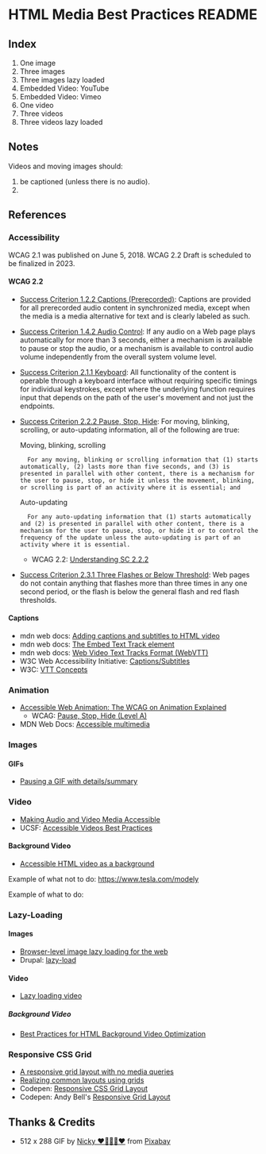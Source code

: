 # HTML Media Best Practices README

## Index

1. One image
2. Three images
3. Three images lazy loaded
4. Embedded Video: YouTube
5. Embedded Video: Vimeo
6. One video
7. Three videos
8. Three videos lazy loaded

## Notes

Videos and moving images should:

1. be captioned (unless there is no audio).
2. 

## References

### Accessibility

WCAG 2.1 was published on June 5, 2018.  WCAG 2.2 Draft is scheduled to be finalized in 2023.

#### WCAG 2.2

- [Success Criterion 1.2.2 Captions (Prerecorded)](https://www.w3.org/TR/WCAG22/#captions-prerecorded): Captions are provided for all prerecorded audio content in synchronized media, except when the media is a media alternative for text and is clearly labeled as such. 
- [Success Criterion 1.4.2 Audio Control](https://www.w3.org/TR/WCAG22/#audio-control): If any audio on a Web page plays automatically for more than 3 seconds, either a mechanism is available to pause or stop the audio, or a mechanism is available to control audio volume independently from the overall system volume level. 
- [Success Criterion 2.1.1 Keyboard](https://www.w3.org/TR/WCAG22/#keyboard): All functionality of the content is operable through a keyboard interface without requiring specific timings for individual keystrokes, except where the underlying function requires input that depends on the path of the user's movement and not just the endpoints. 
- [Success Criterion 2.2.2 Pause, Stop, Hide](https://www.w3.org/TR/WCAG22/#pause-stop-hide): For moving, blinking, scrolling, or auto-updating information, all of the following are true:

    Moving, blinking, scrolling

        For any moving, blinking or scrolling information that (1) starts automatically, (2) lasts more than five seconds, and (3) is presented in parallel with other content, there is a mechanism for the user to pause, stop, or hide it unless the movement, blinking, or scrolling is part of an activity where it is essential; and
    Auto-updating

        For any auto-updating information that (1) starts automatically and (2) is presented in parallel with other content, there is a mechanism for the user to pause, stop, or hide it or to control the frequency of the update unless the auto-updating is part of an activity where it is essential.

    - WCAG 2.2: [Understanding SC 2.2.2](https://www.w3.org/WAI/WCAG22/Understanding/pause-stop-hide)

- [Success Criterion 2.3.1 Three Flashes or Below Threshold](https://www.w3.org/TR/WCAG22/#three-flashes-or-below-threshold): Web pages do not contain anything that flashes more than three times in any one second period, or the flash is below the general flash and red flash thresholds.

#### Captions

<ul>
    <li>mdn web docs: <a href="https://developer.mozilla.org/en-US/docs/Web/Guide/Audio_and_video_delivery/Adding_captions_and_subtitles_to_HTML5_video">Adding captions and subtitles to HTML video</a></li>
    <li>mdn web docs: <a href="https://developer.mozilla.org/en-US/docs/Web/HTML/Element/track">The Embed Text Track element</a></li>
    <li>mdn web docs: <a href="https://developer.mozilla.org/en-US/docs/Web/API/WebVTT_API">Web Video Text Tracks Format (WebVTT)</a></li>
    <li>W3C Web Accessibility Initiative: <a href="https://www.w3.org/WAI/media/av/captions/#captions-and-subtitles">Captions/Subtitles</a></li>
    <li>W3C: <a href="https://www.w3.org/wiki/VTT_Concepts">VTT Concepts</a></li>
</ul>

### Animation

- [Accessible Web Animation: The WCAG on Animation Explained](https://css-tricks.com/accessible-web-animation-the-wcag-on-animation-explained/)
    - WCAG: [Pause, Stop, Hide (Level A)](https://www.w3.org/WAI/WCAG21/Understanding/pause-stop-hide.html)
- MDN Web Docs: [Accessible multimedia](https://developer.mozilla.org/en-US/docs/Learn/Accessibility/Multimedia)

### Images

#### GIFs

- [Pausing a GIF with details/summary](https://css-tricks.com/pause-gif-details-summary/)

### Video

- [Making Audio and Video Media Accessible ](https://www.w3.org/WAI/media/av/)
- UCSF: [Accessible Videos Best Practices](https://it.ucsf.edu/how-to/accessible-videos-best-practices)

#### Background Video

- [Accessible HTML video as a background](http://www.punkchip.com/accessible-html-video-as-a-background/)

Example of what not to do: https://www.tesla.com/modely

Example of what to do:

### Lazy-Loading

#### Images

- [Browser-level image lazy loading for the web](https://web.dev/browser-level-image-lazy-loading/)
- Drupal: [lazy-load](https://www.drupal.org/project/lazy)

#### Video

- [Lazy loading video](https://web.dev/lazy-loading-video/)

##### Background Video

- [Best Practices for HTML Background Video Optimization](https://www.gomasuga.com/blog/best-practices-for-html-background-videos)

### Responsive CSS Grid

- [A responsive grid layout with no media queries](https://css-tricks.com/a-responsive-grid-layout-with-no-media-queries/)
- [Realizing common layouts using grids](https://developer.mozilla.org/en-US/docs/Web/CSS/CSS_grid_layout/Realizing_common_layouts_using_grids)
- Codepen: [Responsive CSS Grid Layout](https://codepen.io/SitePoint/pen/NWOGvvN?editors=1100)
- Codepen: Andy Bell's [Responsive Grid Layout](https://codepen.io/andy-set-studio/pen/vMMYKJ)

## Thanks & Credits

- 512 x 288 GIF by <a href="https://pixabay.com/users/nickype-10327513/?utm_source=link-attribution&utm_medium=referral&utm_campaign=animation&utm_content=1782">Nicky ❤️🌿🐞🌿❤️</a> from <a href="https://pixabay.com//?utm_source=link-attribution&utm_medium=referral&utm_campaign=animation&utm_content=1782">Pixabay</a>